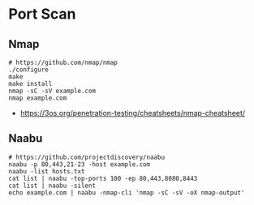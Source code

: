 # Port Scan

## Nmap

```
# https://github.com/nmap/nmap
./configure
make
make install
nmap -sC -sV example.com
nmap example.com
```

- https://3os.org/penetration-testing/cheatsheets/nmap-cheatsheet/

## Naabu

```
# https://github.com/projectdiscovery/naabu
naabu -p 80,443,21-23 -host example.com
naabu -list hosts.txt
cat list | naabu -top-ports 100 -ep 80,443,8080,8443
cat list | naabu -silent
echo example.com | naabu -nmap-cli 'nmap -sC -sV -oX nmap-output'
```
